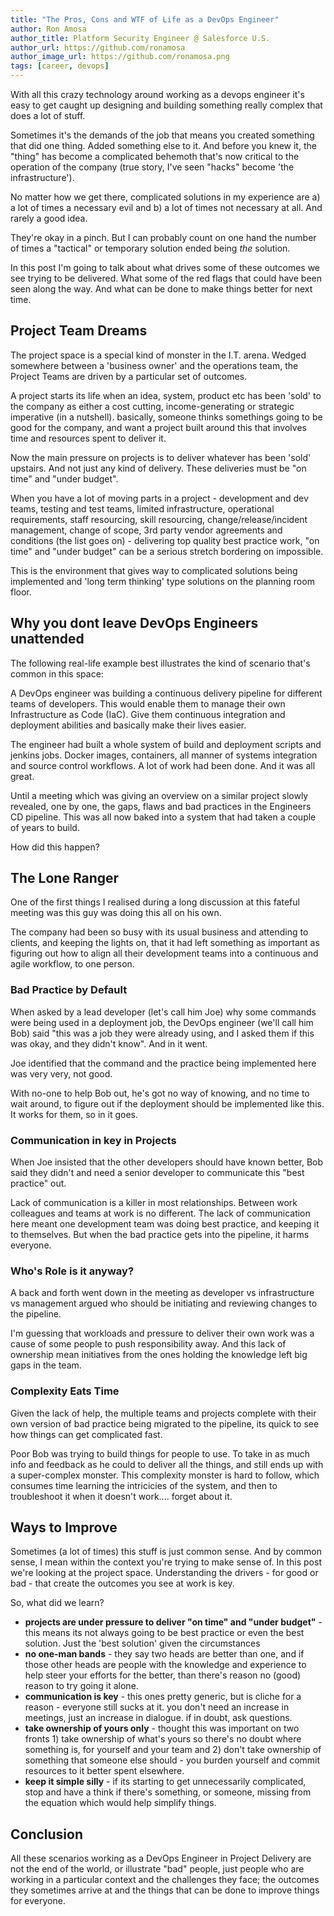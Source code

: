 ```yaml
---
title: "The Pros, Cons and WTF of Life as a DevOps Engineer"
author: Ron Amosa
author_title: Platform Security Engineer @ Salesforce U.S.
author_url: https://github.com/ronamosa
author_image_url: https://github.com/ronamosa.png
tags: [career, devops]
---
```


With all this crazy technology around working as a devops engineer it's easy to get caught up designing and building something really complex that does a lot of stuff.

Sometimes it's the demands of the job that means you created something that did one thing. Added something else to it. And before you knew it, the "thing" has become a complicated behemoth that's now critical to the operation of the company (true story, I've seen "hacks" become 'the infrastructure').

<!--truncate-->

No matter how we get there, complicated solutions in my experience are a) a lot of times a necessary evil and b) a lot of times not necessary at all. And rarely a good idea.

They're okay in a pinch. But I can probably count on one hand the number of times a "tactical" or temporary solution ended being _the_ solution.

In this post I'm going to talk about what drives some of these outcomes we see trying to be delivered. What some of the red flags that could have been seen along the way. And what can be done to make things better for next time.

## Project Team Dreams

The project space is a special kind of monster in the I.T. arena. Wedged somewhere between a 'business owner' and the operations team, the Project Teams are driven by a particular set of outcomes.

A project starts its life when an idea, system, product etc has been 'sold' to the company as either a cost cutting, income-generating or strategic imperative (in a nutshell). basically, someone thinks somethings going to be good for the company, and want a project built around this that involves time and resources spent to deliver it.

Now the main pressure on projects is to deliver whatever has been 'sold' upstairs. And not just any kind of delivery. These deliveries must be "on time" and "under budget".

When you have a lot of moving parts in a project - development and dev teams, testing and test teams, limited infrastructure, operational requirements, staff resourcing, skill resourcing, change/release/incident management, change of scope, 3rd party vendor agreements and conditions (the list goes on) - delivering top quality best practice work, "on time" and "under budget" can be a serious stretch bordering on impossible.

This is the environment that gives way to complicated solutions being implemented and 'long term thinking' type solutions on the planning room floor.

## Why you dont leave DevOps Engineers unattended

The following real-life example best illustrates the kind of scenario that's common in this space:

A DevOps engineer was building a continuous delivery pipeline for different teams of developers. This would enable them to manage their own Infrastructure as Code (IaC). Give them continuous integration and deployment abilities and basically make their lives easier.

The engineer had built a whole system of build and deployment scripts and jenkins jobs. Docker images, containers, all manner of systems integration and source control workflows. A lot of work had been done. And it was all great.

Until a meeting which was giving an overview on a similar project slowly revealed, one by one, the gaps, flaws and bad practices in the Engineers CD pipeline. This was all now baked into a system that had taken a couple of years to build.

How did this happen?

## The Lone Ranger

One of the first things I realised during a long discussion at this fateful meeting was this guy was doing this all on his own.

The company had been so busy with its usual business and attending to clients, and keeping the lights on, that it had left something as important as figuring out how to align all their development teams into a continuous and agile workflow, to one person.

### Bad Practice by Default

When asked by a lead developer (let's call him Joe) why some commands were being used in a deployment job, the DevOps engineer (we'll call him Bob)  said "this was a job they were already using, and I asked them if this was okay, and they didn't know". And in it went.

Joe identified that the command and the practice being implemented here was very very, not good.

With no-one to help Bob out, he's got no way of knowing, and no time to wait around, to figure out if the deployment should be implemented like this. It works for them, so in it goes.

### Communication in key in Projects

When Joe insisted that the other developers should have known better, Bob said they didn't and need a senior developer to communicate this "best practice" out.

Lack of communication is a killer in most relationships. Between work colleagues and teams at work is no different. The lack of communication here meant one development team was doing best practice, and keeping it to themselves. But when the bad practice gets into the pipeline, it harms everyone.

### Who's Role is it anyway?

A back and forth went down in the meeting as developer vs infrastructure vs management argued who should be initiating and reviewing changes to the pipeline.

I'm guessing that workloads and pressure to deliver their own work was a cause of some people to push responsibility away. And this lack of ownership mean initiatives from the ones holding the knowledge left big gaps in the team.

### Complexity Eats Time

Given the lack of help, the multiple teams and projects complete with their own version of bad practice being migrated to the pipeline, its quick to see how things can get complicated fast.

Poor Bob was trying to build things for people to use. To take in as much info and feedback as he could to deliver all the things, and still ends up with a super-complex monster. This complexity monster is hard to follow, which consumes time learning the intricicies of the system, and then to troubleshoot it when it doesn't work.... forget about it.

## Ways to Improve

Sometimes (a lot of times) this stuff is just common sense. And by common sense, I mean within the context you're trying to make sense of. In this post we're looking at the project space. Understanding the drivers - for good or bad - that create the outcomes you see at work is key.

So, what did we learn?

- **projects are under pressure to deliver "on time" and "under budget"** - this means its not always going to be best practice or even the best solution. Just the 'best solution' given the circumstances
- **no one-man bands** - they say two heads are better than one, and if those other heads are people with the knowledge and experience to help steer your efforts for the better, than there's reason no (good) reason to try going it alone.
- **communication is key** - this ones pretty generic, but is cliche for a reason - everyone still sucks at it. you don't need an increase in meetings, just an increase in dialogue. if in doubt, ask questions.
- **take ownership of yours only** - thought this was important on two fronts 1) take ownership of what's yours so there's no doubt where something is, for yourself and your team and 2) don't take ownership of something that someone else should - you burden yourself and commit resources to it better spent elsewhere.
- **keep it simple silly** - if its starting to get unnecessarily complicated, stop and have a think if there's something, or someone, missing from the equation which would help simplify things.

## Conclusion

All these scenarios working as a DevOps Engineer in Project Delivery are not the end of the world, or illustrate "bad" people, just people who are working in a particular context and the challenges they face; the outcomes they sometimes arrive at and the things that can be done to improve things for everyone.
